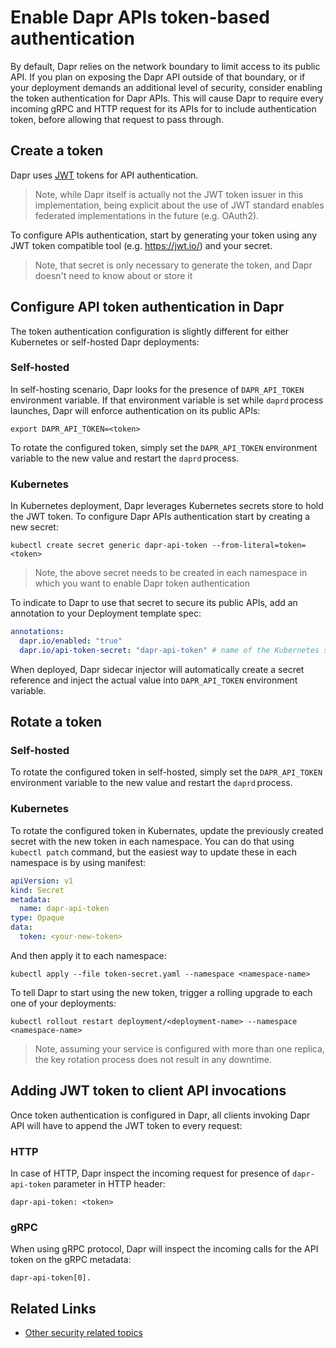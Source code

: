 # Enable Dapr APIs token-based authentication

By default, Dapr relies on the network boundary to limit access to its public API. If you plan on exposing the Dapr API outside of that boundary, or if your deployment demands an additional level of security, consider enabling the token authentication for Dapr APIs. This will cause Dapr to require every incoming gRPC and HTTP request for its APIs for to include authentication token, before allowing that request to pass through. 

## Create a token

Dapr uses [JWT](https://jwt.io/) tokens for API authentication. 

> Note, while Dapr itself is actually not the JWT token issuer in this implementation, being explicit about the use of JWT standard enables federated implementations in the future (e.g. OAuth2).

To configure APIs authentication, start by generating your token using any JWT token compatible tool (e.g. https://jwt.io/) and your secret. 

> Note, that secret is only necessary to generate the token, and Dapr doesn't need to know about or store it

## Configure API token authentication in Dapr

The token authentication configuration is slightly different for either Kubernetes or self-hosted Dapr deployments: 
 
### Self-hosted 

In self-hosting scenario, Dapr looks for the presence of `DAPR_API_TOKEN` environment variable. If that environment variable is set while `daprd` process launches, Dapr will enforce authentication on its public APIs: 

```shell
export DAPR_API_TOKEN=<token>
```

To rotate the configured token, simply set the `DAPR_API_TOKEN` environment variable to the new value and restart the `daprd` process. 

### Kubernetes  

In Kubernetes deployment, Dapr leverages Kubernetes secrets store to hold the JWT token. To configure Dapr APIs authentication start by creating a new secret:

```shell
kubectl create secret generic dapr-api-token --from-literal=token=<token> 
```

> Note, the above secret needs to be created in each namespace in which you want to enable Dapr token authentication 

To indicate to Dapr to use that secret to secure its public APIs, add an annotation to your Deployment template spec:

```yaml
annotations: 
  dapr.io/enabled: "true" 
  dapr.io/api-token-secret: "dapr-api-token" # name of the Kubernetes secret
```

When deployed, Dapr sidecar injector will automatically create a secret reference and inject the actual value into `DAPR_API_TOKEN` environment variable.
 
## Rotate a token 

### Self-hosted 

To rotate the configured token in self-hosted, simply set the `DAPR_API_TOKEN` environment variable to the new value and restart the `daprd` process. 

### Kubernetes 

To rotate the configured token in Kubernates, update the previously created secret with the new token in each namespace. You can do that using `kubectl patch` command, but the easiest way to update these in each namespace is by using manifest:

```yaml
apiVersion: v1
kind: Secret
metadata:
  name: dapr-api-token
type: Opaque
data:
  token: <your-new-token>
```

And then apply it to each namespace:

```shell
kubectl apply --file token-secret.yaml --namespace <namespace-name>
```

To tell Dapr to start using the new token, trigger a rolling upgrade to each one of your deployments: 

```shell
kubectl rollout restart deployment/<deployment-name> --namespace <namespace-name>
```

> Note, assuming your service is configured with more than one replica, the key rotation process does not result in any downtime. 


## Adding JWT token to client API invocations 

Once token authentication is configured in Dapr, all clients invoking Dapr API will have to append the JWT token to every request:

### HTTP

In case of HTTP, Dapr inspect the incoming request for presence of `dapr-api-token` parameter in HTTP header:

```shell
dapr-api-token: <token>
```

### gRPC

When using gRPC protocol, Dapr will inspect the incoming calls for the API token on the gRPC metadata:

```shell
dapr-api-token[0].
```

## Related Links

* [Other security related topics](https://github.com/dapr/docs/blob/master/concepts/security/README.md)